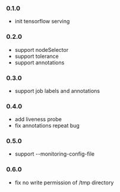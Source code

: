 ### 0.1.0

* init tensorflow serving


### 0.2.0

* support nodeSelector
* support tolerance
* support annotations

### 0.3.0

* support job labels and annotations

### 0.4.0

* add liveness probe
* fix annotations repeat bug

### 0.5.0

* support --monitoring-config-file

### 0.6.0

* fix no write permission of /tmp directory